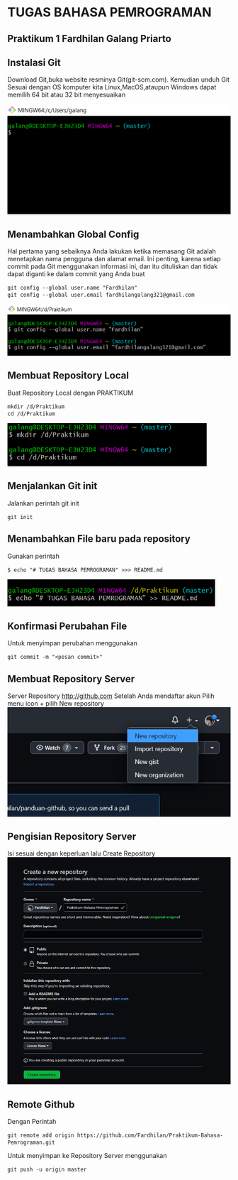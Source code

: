 # TUGAS BAHASA PEMROGRAMAN
## Praktikum 1 Fardhilan Galang Priarto

## Instalasi Git

Download Git,buka website resminya Git(git-scm.com).
Kemudian unduh Git Sesuai dengan OS komputer kita
Linux,MacOS,ataupun Windows dapat memilih 64 bit atau 32 bit menyesuaikan

![Gambar1](img/Git1.png) 


## Menambahkan Global Config
Hal pertama yang sebaiknya Anda lakukan ketika 
memasang Git adalah menetapkan nama pengguna 
dan alamat email. Ini penting, karena setiap 
commit pada Git menggunakan informasi ini, 
dan itu dituliskan dan tidak dapat diganti
ke dalam commit yang Anda buat

```
git config --global user.name "Fardhilan"
git config --global user.email fardhilangalang321@gmail.com

```
![Gambar2](img/Git2.png)

## Membuat Repository Local 
Buat Repository Local dengan PRAKTIKUM

```
mkdir /d/Praktikum
cd /d/Praktikum
```
![Gambar3](img/Git3.png)

## Menjalankan Git init
Jalankan perintah git init

```
git init
```
## Menambahkan File baru pada repository
Gunakan perintah

```
$ echo "# TUGAS BAHASA PEMROGRAMAN" >>> README.md
```
![Gambar4](img/Git4.png)

## Konfirmasi Perubahan File
Untuk menyimpan perubahan menggunakan
```
git commit -m "<pesan commit>"
```

## Membuat Repository Server
Server Repository http://github.com
Setelah Anda mendaftar akun
Pilih menu icon + pilih New repository
![Gambar5](img/Git5.png)

## Pengisian Repository Server
Isi sesuai dengan keperluan
lalu Create Repository
![Gambar6](img/Git6.png)

## Remote Github
Dengan Perintah
```
git remote add origin https://github.com/Fardhilan/Praktikum-Bahasa-Pemrograman.git
```
Untuk menyimpan ke Repository Server menggunakan 
```
git push -u origin master
```
